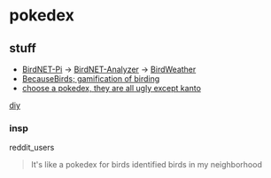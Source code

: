 # pokedex
## stuff
- [BirdNET-Pi](https://github.com/mcguirepr89/BirdNET-Pi) -> [BirdNET-Analyzer](https://github.com/kahst/BirdNET-Analyzer) -> [BirdWeather](https://app.birdweather.com/)
- [BecauseBirds; gamification of birding](https://becausebirds.com/ebird-gamification-birding/)
- [choose a pokedex, they are all ugly except kanto](https://pokemon-archive.fandom.com/wiki/Pok%C3%A9dex_Toys)

[diy](https://github.com/dannyisaphantom/pokedex/blob/main/6386644-item-big-GB-POKEDEXR-A-1.jpg?raw=true)

### insp
reddit_users
> It's like a pokedex for birds
> identified birds in my neighborhood


